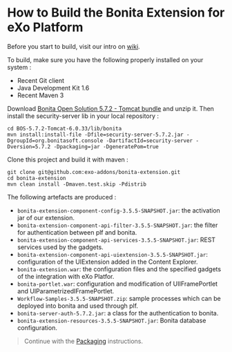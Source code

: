How to Build the Bonita Extension for eXo Platform
================


Before you start to build, visit our intro on [wiki](https://github.com/exo-addons/bonita-extension/wiki).


To build, make sure you have the following properly installed  on your system :   
* Recent Git client
* Java Development Kit 1.6
* Recent Maven 3

Download [Bonita Open Solution 5.7.2 - Tomcat bundle](http://www.bonitasoft.com/products/BPM_downloads/all) and unzip it. Then install the security-server lib in your local repository :

    cd BOS-5.7.2-Tomcat-6.0.33/lib/bonita
    mvn install:install-file -Dfile=security-server-5.7.2.jar -DgroupId=org.bonitasoft.console -DartifactId=security-server -Dversion=5.7.2 -Dpackaging=jar -DgeneratePom=true

Clone this project and build it with maven : 

    git clone git@github.com:exo-addons/bonita-extension.git
    cd bonita-extension
    mvn clean install -Dmaven.test.skip -Pdistrib


The following artefacts are produced :
* ```bonita-extension-component-config-3.5.5-SNAPSHOT.jar```: the activation jar of our extension.
* ```bonita-extension-component-api-filter-3.5.5-SNAPSHOT.jar```: the filter for authentication between plf and bonita.
* ```bonita-extension-component-api-services-3.5.5-SNAPSHOT.jar```: REST services used by the gadgets.
* ```bonita-extension-component-api-uiextension-3.5.5-SNAPSHOT.jar```: configuration of the UIExtension added in the Content Explorer.
* ```bonita-extension.war```: the configuration files and the specified  gadgets of the integration with eXo Platfor.
* ```bonita-portlet.war```: configuration and modification of UIIFramePortlet and UIParametrizedIFramePortlet.
* ```Workflow-Samples-3.5.5-SNAPSHOT.zip```: sample processes which can be deployed into  bonita and used through plf.
* ```bonita-server-auth-5.7.2.jar```: a class for the authentication to bonita.
* ```bonita-extension-resources-3.5.5-SNAPSHOT.jar```: Bonita database configuration.

> Continue with the [Packaging](https://github.com/exo-addons/bonita-extension/wiki/Packaging) instructions.
